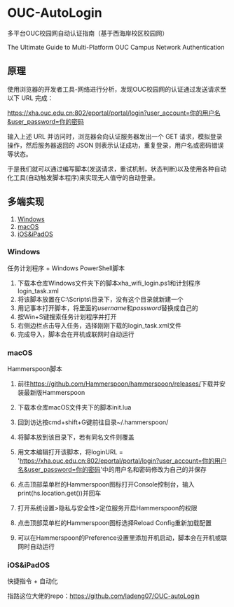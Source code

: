 # OUC-AutoLogin

多平台OUC校园网自动认证指南（基于西海岸校区校园网）

The Ultimate Guide to Multi-Platform OUC Campus Network Authentication


## 原理

使用浏览器的开发者工具-网络进行分析，发现OUC校园网的认证通过发送请求至以下 URL 完成：

<https://xha.ouc.edu.cn:802/eportal/portal/login?user_account=你的用户名&user_password=你的密码>

输入上述 URL 并访问时，浏览器会向认证服务器发出一个 GET 请求，模拟登录操作，然后服务器返回的 JSON 则表示认证成功，重复登录，用户名或密码错误等状态。

于是我们就可以通过编写脚本(发送请求，重试机制，状态判断)以及使用各种自动化工具(自动触发脚本程序)来实现无人值守的自动登录。

## 多端实现
1. [Windows](#Windows)
2. [macOS](#macOS)
3. [iOS&iPadOS](#iOSiPadOS)

### Windows

任务计划程序 + Windows PowerShell脚本

1. 下载本仓库Windows文件夹下的脚本xha_wifi_login.ps1和计划程序login_task.xml
2. 将该脚本放置在C:\Scripts\目录下，没有这个目录就新建一个
3. 用记事本打开脚本，将里面的$username$和$password$替换成自己的
3. 按Win+S键搜索任务计划程序并打开
4. 右侧边栏点击导入任务，选择刚刚下载的login_task.xml文件
5. 完成导入，脚本会在开机或联网时自动运行

### macOS

Hammerspoon脚本

1. 前往<https://github.com/Hammerspoon/hammerspoon/releases/>下载并安装最新版Hammerspoon

2. 下载本仓库macOS文件夹下的脚本init.lua

3. 回到访达按cmd+shift+G键前往目录~/.hammerspoon/

4. 将脚本放到该目录下，若有同名文件则覆盖

5. 用文本编辑打开该脚本，将loginURL = '<https://xha.ouc.edu.cn:802/eportal/portal/login?user_account=你的用户名&user_password=你的密码>'中的用户名和密码修改为自己的并保存

6. 点击顶部菜单栏的Hammerspoon图标打开Console控制台，输入print(hs.location.get())并回车

7. 打开系统设置>隐私与安全性>定位服务开启Hammerspoon的权限

8. 点击顶部菜单栏的Hammerspoon图标选择Reload Config重新加载配置

9. 可以在Hammerspoon的Preference设置里添加开机启动，脚本会在开机或联网时自动运行

### iOS&iPadOS

快捷指令 + 自动化

指路这位大佬的repo：<https://github.com/ladeng07/OUC-autoLogin>



